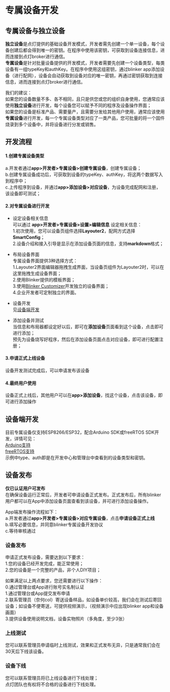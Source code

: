 # 专属设备开发  

## 专属设备与独立设备  
**独立设备**是点灯提供的基础设备开发模式，开发者需先创建一个单一设备，每个设备创建后都会得到唯一的密钥。在程序中使用该密钥，可获取到设备连接信息，进而连接到点灯broker进行通信。  
**专属设备**是针对批量设备提供的开发模式，开发者需要先创建一个设备类型，每类设备有一组typeKey和authKey。在程序中使用这组密钥，通过blinker app添加设备（进行配网），设备会自动获取到设备对应的唯一密钥，再通过密钥获取到连接信息，进而连接到点灯broker进行通信。  

我们的建议：  
如果您的设备数量不多、各不相同，且只是供您或您的组织自身使用，您通常应该使用**独立设备**进行开发，每个设备您可以赋予不同的程序及设备操作界面；  
如果您的设备是标准产品、需要量产，且需要分发给其他用户使用，通常应该使用**专属设备**进行开发，每一个专属设备类型对应了一类产品，您可批量的将一个固件烧录到多个设备中，并将设备进行分发或销售。  

## 开发流程  
#### 1.创建专属设备类型  
a.开发者通过**app>开发者>专属设备>创建专属设备**，创建专属设备；  
b.创建专属设备成功后，可获取到设备的typeKey、authKey，将这两个数据写入到程序中；  
c.上传程序到设备，并通过**app>添加设备>对应设备**，为设备完成配网和注册，该设备即可测试；  

#### 2.对专属设备进行开发
- 设定设备相关信息  
可以通过 **app>开发者>专属设备>设置>编辑信息** 设定相关信息：  
1.初次使用，您可以设备页组件选择**Layouter2**，配网方式选择**SmartConfig**；  
2.设备介绍和接入引导是显示在添加设备页面的信息，支持**markdown**格式；  

- 布局设备界面  
专属设备界面提供3种选择方式：  
1.Layouter2界面编辑器拖拽生成界面，当设备页组件为Layouter2时，可以在这里拖拽生成设备界面；  
2.使用Blinker提供的模板界面；  
3.使用[Blinker Customizer](https://diandeng.tech/doc/customizer)开发独立的设备界面；  
4.企业开发者可定制独立的界面。  

- 设备开发  
见[设备端开发](#设备端开发 "设备端开发")  

- 添加设备并测试  
当信息和布局器都设定好以后，即可在**添加设备**页面看到这个设备，点击即可进行添加；  
预先为设备烧写好程序，然后在添加设备页面点击对应设备，即可进行配置注册；  

#### 3.申请正式上线设备  
设备开发测试完成后，可以申请发布该设备  

#### 4.最终用户使用  
设备正式上线后，其他用户可以在**app>添加设备**，找这个设备，点击该设备，即可进行添加操作    

## 设备端开发  
目前专属设备仅支持ESP8266/ESP32，配合Arduino SDK或freeRTOS SDK开发，详情可见：  
[Arduino支持](?file=009-专属设备开发/11-Arduino支持)  
[freeRTOS支持](?file=009-专属设备开发/12-freeRTOS支持)  
示例中type、auth即是在开发中心和管理台中查看到的设备类型和密钥。  

## 设备发布  
**仅已认证用户可发布**  
在确保设备运行正常后，开发者可申请设备正式发布。正式发布后，所有blinker用户都可以在App中添加设备页面查看到该设备，并可进行添加设备操作。  

App端发布操作流程如下：  
a.开发者通过**app>开发者>专属设备>对应专属设备**，点击**申请设备正式上线**  
b.填写必要信息，并同意blinker专属设备开发协议  
c.等待审核通过  

### 设备发布
申请正式发布设备，需要达到以下要求：  
1.您的设备已经开发完成，能正常使用；  
2.您的设备是一个完整的产品，非个人DIY项目；  

如果满足以上两点要求，您还需要进行以下操作：  
0.通过管理台或App进行账号实名制认证  
1.通过管理台或App提交发布申请  
2.联系管理员（奈何col）寄送设备样品，如设备单价较高，我们会在测试后寄回设备；如设备不便寄送，可提供视频演示，（视频演示中应出现blinker app和设备画面）  
3.提供设备使用说明文档，设备实物照片（多角度，至少3张）  

### 上线测试
您可以联系管理员申请临时上线测试，效果和正式发布无异，只是通常我们会在30天后下线该设备。  

### 设备下线
您可以联系管理员将已上线设备进行下线处理；  
点灯团队也有权将不合格的设备进行下线处理。

